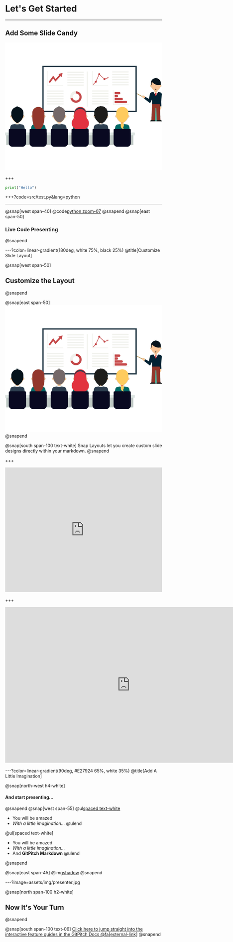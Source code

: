 # Let's Get Started

---

## Add Some Slide Candy

![](assets/img/presentation.png)

+++ 
```python
print("Hello")

```

+++?code=src/test.py&lang=python


---
@snap[west span-40]
@code[python zoom-07](src/test.py)
@snapend
@snap[east span-50]
### Live Code Presenting
@snapend

---?color=linear-gradient(180deg, white 75%, black 25%)
@title[Customize Slide Layout]

@snap[west span-50]
## Customize the Layout
@snapend

@snap[east span-50]
![](assets/img/presentation.png)
@snapend

@snap[south span-100 text-white]
Snap Layouts let you create custom slide designs directly within your markdown.
@snapend

+++ 
<iframe height="400px" width="100%" src="https://repl.it/@MARSW/gitpitchtest?lite=true" scrolling="no" frameborder="no" allowtransparency="true" allowfullscreen="true" sandbox="allow-forms allow-pointer-lock allow-popups allow-same-origin allow-scripts allow-modals"></iframe>

+++ 
<iframe width="800" height="500" frameborder="0" src="https://pythontutor.com/iframe-embed.html#code=for%20i%20in%20range%285%29%3A%0A%20%20%20%20print%28i%29&codeDivHeight=400&codeDivWidth=350&cumulative=false&curInstr=0&heapPrimitives=nevernest&origin=opt-frontend.js&py=3&rawInputLstJSON=%5B%5D&textReferences=false"> </iframe>

---?color=linear-gradient(90deg, #E27924 65%, white 35%)
@title[Add A Little Imagination]

@snap[north-west h4-white]
#### And start presenting...
@snapend
@snap[west span-55]
@ul[spaced text-white](false)
- You will be amazed
- *With a little imagination...*
@ulend


@ul[spaced text-white]
- You will be amazed
- *With a little imagination...*
- And **GitPitch Markdown**
@ulend

@snapend

@snap[east span-45]
@img[shadow](assets/img/conference.png)
@snapend

---?image=assets/img/presenter.jpg

@snap[north span-100 h2-white]
## Now It's Your Turn
@snapend

@snap[south span-100 text-06]
[Click here to jump straight into the interactive feature guides in the GitPitch Docs @fa[external-link]](https://gitpitch.com/docs/getting-started/tutorial/)
@snapend
